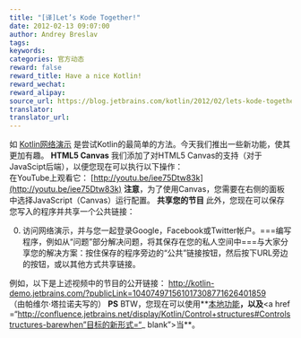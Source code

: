 ```yaml
---
title: "[译]Let’s Kode Together!"
date: 2012-02-13 09:07:00
author: Andrey Breslav
tags:
keywords:
categories: 官方动态
reward: false
reward_title: Have a nice Kotlin!
reward_wechat:
reward_alipay:
source_url: https://blog.jetbrains.com/kotlin/2012/02/lets-kode-together/
translator:
translator_url:
---
```


如 [Kotlin网络演示](http://kotlin-demo.jetbrains.com/) 是尝试Kotlin的最简单的方法。今天我们推出一些新功能，使其更加有趣。
**HTML5 Canvas**
我们添加了对HTML5 Canvas的支持（对于JavaScipt后端），以便您现在可以执行以下操作：
<span id =“more-388”> </span> <br/>
在YouTube上观看它： [http://youtu.be/iee75Dtw83k](http://youtu.be/iee75Dtw83k) **注意**，为了使用Canvas，您需要在右侧的面板中选择JavaScript（Canvas）运行配置。
**共享您的节目**
此外，您现在可以保存您写入的程序并共享一个公共链接：

0. 访问网络演示，并与您一起登录Google，Facebook或Twitter帐户。===编写程序，例如从“问题”部分解决问题，将其保存在您的私人空间中===与大家分享您的解决方案：按住保存的程序旁边的“公共”链接按钮，然后按下URL旁边的按钮，或以其他方式共享链接。

例如，以下是上述视频中的节目的公开链接：
http://kotlin-demo.jetbrains.com/?publicLink=104074971561017308771626401859<br/>
（由帕维尔·塔拉诺夫写的）
**PS** BTW，您现在可以使用**<a href="http://confluence.jetbrains.net/display/Kotlin/Functions#Functions-Localfunctions" target="_blank">本地功能</a>**，以及**<a href =“http://confluence.jetbrains.net/display/Kotlin/Control+structures#Controlstructures-barewhen”目标的新形式=“_ blank”>当</a>**。
